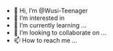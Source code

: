 - 👋 Hi, I’m @Wusi-Teenager
- 👀 I’m interested in 
- 🌱 I’m currently learning ...
- 💞️ I’m looking to collaborate on ...
- 📫 How to reach me ...

<!---
Wusi-Teenager/Wusi-Teenager is a ✨ special ✨ repository because its `README.md` (this file) appears on your GitHub profile.
You can click the Preview link to take a look at your changes.
--->
